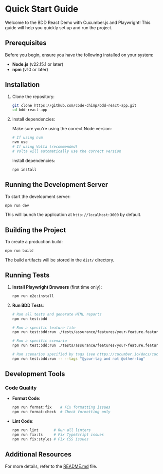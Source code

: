 # Quick Start Guide

Welcome to the BDD React Demo with Cucumber.js and Playwright! This guide will help you quickly set up and run the project.

## Prerequisites

Before you begin, ensure you have the following installed on your system:

- **Node.js** (v22.15.1 or later)
- **npm** (v10 or later)

## Installation

1. Clone the repository:

   ```bash
   git clone https://github.com/code-chimp/bdd-react-app.git
   cd bdd-react-app
   ```

2. Install dependencies:

   Make sure you're using the correct Node version:

   ```bash
   # If using nvm
   nvm use
   # If using Volta (recommended)
   # Volta will automatically use the correct version
   ```

   Install dependencies:

   ```bash
   npm install
   ```

## Running the Development Server

To start the development server:

```bash
npm run dev
```

This will launch the application at `http://localhost:3000` by default.

## Building the Project

To create a production build:

```bash
npm run build
```

The build artifacts will be stored in the `dist/` directory.

## Running Tests

1. **Install Playwright Browsers** (first time only):

   ```bash
   npm run e2e:install
   ```

2. **Run BDD Tests**:

   ```bash
   # Run all tests and generate HTML reports
   npm run test:bdd

   # Run a specific feature file
   npm run test:bdd:run ./tests/assurance/features/your-feature.feature

   # Run a specific scenario
   npm run test:bdd:run ./tests/assurance/features/your-feature.feature -- --name "Your scenario name"
   
   # Run scenarios specified by tags (see https://cucumber.io/docs/cucumber/api#tag-expressions)
   npm run test:bdd:run -- --tags "@your-tag and not @other-tag"
   ```

## Development Tools

### Code Quality

- **Format Code**:

  ```bash
  npm run format:fix    # Fix formatting issues
  npm run format:check  # Check formatting only
  ```

- **Lint Code**:
  ```bash
  npm run lint       # Run all linters
  npm run fix:ts     # Fix TypeScript issues
  npm run fix:styles # Fix CSS issues
  ```

## Additional Resources

For more details, refer to the [README.md](../README.md) file.

